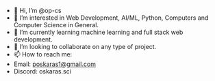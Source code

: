 - 👋 Hi, I’m @op-cs
- 👀 I’m interested in Web Development, AI/ML, Python, Computers and Computer Science in General.
- 🌱 I’m currently learning machine learning and full stack web development.
- 💞️ I’m looking to collaborate on any type of project.
- 📫 How to reach me: 
- Email: poskaras1@gmail.com
- Discord: oskaras.sci

<!---
op-cs/op-cs is a ✨ special ✨ repository because its `README.md` (this file) appears on your GitHub profile.
You can click the Preview link to take a look at your changes.
--->
